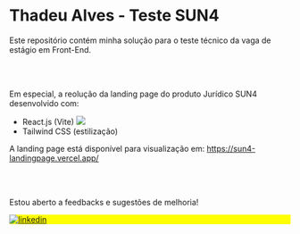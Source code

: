 # Thadeu Alves - Teste SUN4
Este repositório contém minha solução para o teste técnico da vaga de estágio em Front-End. 

</br>
</br>

Em especial, a reolução da landing page do produto Jurídico SUN4 desenvolvido com:

- React.js (Vite) <img src="https://img.shields.io/badge/-JavaScript-05122A?style=flat&logo=javascript" />
- Tailwind CSS (estilização) 



A landing page está disponível para visualização em:
https://sun4-landingpage.vercel.app/

</br>
</br>

Estou aberto a feedbacks e sugestões de melhoria!


<p align="left" style="background:yellow">
  
<a href="https://linkedin.com/in/thadeualves" target="_blank">
  <img align="center" src="https://img.shields.io/badge/-in/thadeualves-05122A?style=flat&logo=linkedin" alt="linkedin"/>
</a>
</p>
